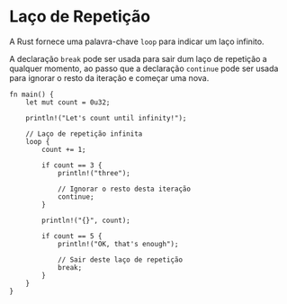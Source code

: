 # Laço de Repetição

A Rust fornece uma palavra-chave `loop` para indicar um laço infinito.

A declaração `break` pode ser usada para sair dum laço de repetição a qualquer momento, ao passo que a declaração `continue` pode ser usada para ignorar o resto da iteração e começar uma nova.

```rust,editable
fn main() {
    let mut count = 0u32;

    println!("Let's count until infinity!");

    // Laço de repetição infinita
    loop {
        count += 1;

        if count == 3 {
            println!("three");

            // Ignorar o resto desta iteração
            continue;
        }

        println!("{}", count);

        if count == 5 {
            println!("OK, that's enough");

            // Sair deste laço de repetição
            break;
        }
    }
}
```